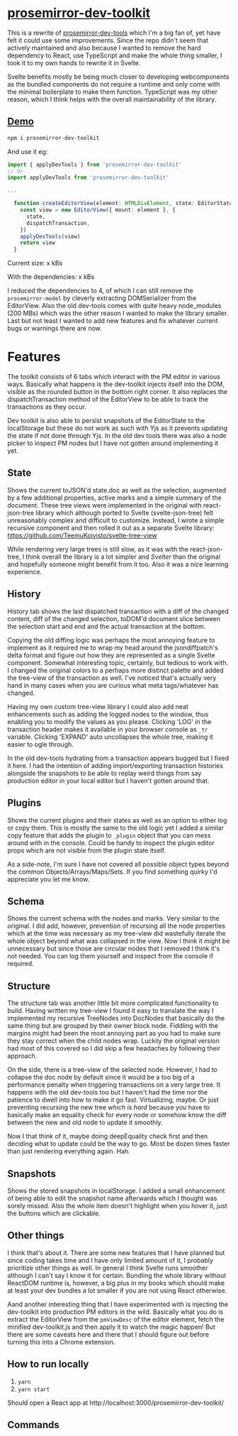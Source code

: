 # [prosemirror-dev-toolkit](https://teemukoivisto.github.io/prosemirror-dev-toolkit/)

This is a rewrite of [prosemirror-dev-tools](https://github.com/d4rkr00t/prosemirror-dev-tools) which I'm a big fan of, yet have felt it could use some improvements. Since the repo didn't seem that actively maintained and also because I wanted to remove the hard dependency to React, use TypeScript and make the whole thing smaller, I took it to my own hands to rewrite it in Svelte.

Svelte benefits mostly be being much closer to developing webcomponents as the bundled components do not require a runtime and only come with the minimal boilerplate to make them function. TypeScript was my other reason, which I think helps with the overall maintainability of the library.

## [Demo](https://teemukoivisto.github.io/prosemirror-dev-toolkit/)

```sh
npm i prosemirror-dev-toolkit
```

And use it eg:

```ts
import { applyDevTools } from 'prosemirror-dev-toolkit'
// Or
import applyDevTools from 'prosemirror-dev-toolkit'

...

  function createEditorView(element: HTMLDivElement, state: EditorState) {
    const view = new EditorView({ mount: element }, {
      state,
      dispatchTransaction,
    })
    applyDevTools(view)
    return view
  }
```

Current size: x kBs

With the dependencies: x kBs

I reduced the dependencies to 4, of which I can still remove the `prosemirror-model` by cleverly extracting DOMSerializer from the EditorView. Also the old dev-tools comes with quite heavy node_modules (200 MBs) which was the other reason I wanted to make the library smaller. Last but not least I wanted to add new features and fix whatever current bugs or warnings there are now.

# Features

The toolkit consists of 6 tabs which interact with the PM editor in various ways. Basically what happens is the dev-toolkit injects itself into the DOM, visible as the rounded button in the bottom right corner. It also replaces the dispatchTransaction method of the EditorView to be able to track the transactions as they occur.

Dev toolkit is also able to persist snapshots of the EditorState to the localStorage but these do not work as such with Yjs as it prevents updating the state if not done through Yjs. In the old dev tools there was also a node picker to inspect PM nodes but I have not gotten around implementing it yet.

## State

Shows the current toJSON'd state.doc as well as the selection, augmented by a few additional properties, active marks and a simple summary of the document. These tree views were implemented in the original with react-json-tree library which although ported to Svelte (svelte-json-tree) felt unreasonably complex and difficult to customize. Instead, I wrote a simple recursive component and then rolled it out as a separate Svelte library: https://github.com/TeemuKoivisto/svelte-tree-view

While rendering very large trees is still slow, as it was with the react-json-tree, I think overall the library is a lot simpler and _Svelter_ than the original and hopefully someone might benefit from it too. Also it was a nice learning experience.

## History

History tab shows the last dispatched transaction with a diff of the changed content, diff of the changed selection, toDOM'd document slice between the selection start and end and the actual transaction at the bottom.

Copying the old diffing logic was perhaps the most annoying feature to implement as it required me to wrap my head around the jsondiffpatch's delta format and figure out how they are represented as a single Svelte component. Somewhat interesting topic, certainly, but tedious to work with. I changed the original colors to a perhaps more distinct palette and added the tree-view of the transaction as well. I've noticed that's actually very hand in many cases when you are curious what meta tags/whatever has changed.

Having my own custom tree-view library I could also add neat enhancements such as adding the logged nodes to the window, thus enabling you to modify the values as you please. Clicking 'LOG' in the transaction header makes it available in your browser console as `_tr` variable. Clicking 'EXPAND' auto uncollapses the whole tree, making it easier to ogle through.

In the old dev-tools hydrating from a transaction appears bugged but I fixed it here. I had the intention of adding import/exporting transaction histories alongside the snapshots to be able to replay weird things from say production editor in your local editor but I haven't gotten around that.

## Plugins

Shows the current plugins and their states as well as an option to either log or copy them. This is mostly the same to the old logic yet I added a similar copy feature that adds the plugin to `_plugin` object that you can mess around with in the console. Could be handy to inspect the plugin editor props which are not visible from the plugin state itself.

As a side-note, I'm sure I have not covered all possible object types beyond the common Objects/Arrays/Maps/Sets. If you find something quirky I'd appreciate you let me know.

## Schema

Shows the current schema with the nodes and marks. Very similar to the original. I did add, however, prevention of recursing all the node properties which at the time was necessary as my tree-view did wastefully iterate the whole object beyond what was collapsed in the view. Now I think it might be unnecessary but since those are circular nodes that I removed I think it's not needed. You can log them yourself and inspect from the console if required.

## Structure

The structure tab was another little bit more complicated functionality to build. Having written my tree-view I found it easy to translate the way I implemented my recursive TreeNodes into DocNodes that basically do the same thing but are grouped by their owner block node. Fiddling with the margins might had been the most annoying part as you had to make sure they stay correct when the child nodes wrap. Luckily the original version had most of this covered so I did skip a few headaches by following their approach.

On the side, there is a tree-view of the selected node. However, I had to collapse the doc node by default since it would be a too big of a performance penalty when triggering transactions on a very large tree. It happens with the old dev-tools too but I haven't had the time nor the patience to dwell into how to make it go fast. Virtualizing, maybe. Or just preventing recursing the new tree _which is hard_ because you have to basically make an equality check for every node or somehow know the diff between the new and old node to update it smoothly.

Now I that think of it, maybe doing deepEquality check first and then deciding what to update could be the way to go. Most be dozen times faster than just rendering everything again. Hah.

## Snapshots

Shows the stored snapshots in localStorage. I added a small enhancement of being able to edit the snapshot name afterwards which I thought was sorely missed. Also the whole item doesn't highlight when you hover it, just the buttons which are clickable.

## Other things

I think that's about it. There are some new features that I have planned but since coding takes time and I have only limited amount of it, I probably prioritize other things as well. In general I think Svelte runs smoother although I can't say I know it for certain. Bundling the whole library without ReactDOM runtime is, however, a big plus in my books which should make at least your dev bundles a lot smaller if you are not using React otherwise.

Aand another interesting thing that I have experimented with is injecting the dev-toolkit into production PM editors in the wild. Basically what you do is extract the EditorView from the `pmViewDesc` of the editor element, fetch the minified dev-toolkit.js and then apply it to watch the magic happen! But there are some caveats here and there that I should figure out before turning this into a Chrome extension.

## How to run locally

1. `yarn`
2. `yarn start`

Should open a React app at http://localhost:3000/prosemirror-dev-toolkit/

## Commands

